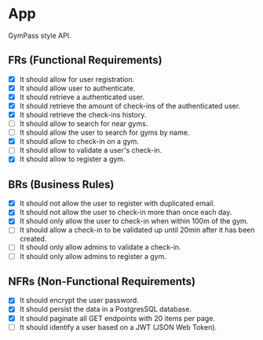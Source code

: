 # App

GymPass style API.

## FRs (Functional Requirements)
- [x] It should allow for user registration.
- [x] It should allow user to authenticate.
- [x] It should retrieve a authenticated user.
- [x] It should retrieve the amount of check-ins of the authenticated user.
- [x] It should retrieve the check-ins history.
- [ ] It should allow to search for near gyms.
- [ ] It should allow the user to search for gyms by name.
- [x] It should allow to check-in on a gym.
- [ ] It should allow to validate a user's check-in.
- [x] It should allow to register a gym.

## BRs (Business Rules)
- [x] It should not allow the user to register with duplicated email.
- [x] It should not allow the user to check-in more than once each day.
- [x] It should only allow the user to check-in when within 100m of the gym.
- [ ] It should allow a check-in to be validated up until 20min after it has been created.
- [ ] It should only allow admins to validate a check-in.
- [ ] It should only allow admins to register a gym.

## NFRs (Non-Functional Requirements)
- [x] It should encrypt the user password.
- [x] It should persist the data in a PostgresSQL database.
- [x] It should paginate all GET endpoints with 20 items per page.
- [ ] It should identify a user based on a JWT (JSON Web Token).